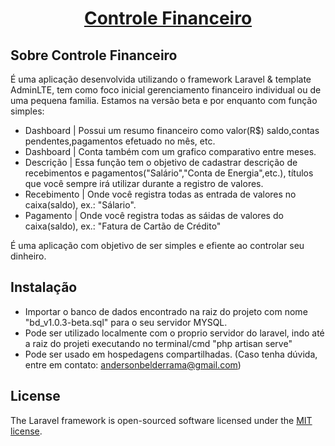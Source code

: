 <h1 align="center"><a href="mailto:andersonbelderrama@gmail.com" target="_blank">Controle Financeiro</a></h1>


## Sobre Controle Financeiro

É uma aplicação desenvolvida utilizando o framework Laravel & template AdminLTE, tem como foco inicial gerenciamento financeiro individual ou de uma pequena familia. Estamos na versão beta e por enquanto com função simples:

- Dashboard     | Possui um resumo financeiro como valor(R$) saldo,contas pendentes,pagamentos efetuado no mês, etc.
- Dashboard     | Conta também com um grafico comparativo entre meses.
- Descrição     | Essa função tem o objetivo de cadastrar descrição de recebimentos e pagamentos("Salário","Conta de Energia",etc.), títulos que você sempre irá utilizar durante a registro de valores.
- Recebimento   | Onde você registra todas as entrada de valores no caixa(saldo), ex.: "Sálario".
- Pagamento     | Onde você registra todas as sáidas de valores do caixa(saldo), ex.: "Fatura de Cartão de Crédito"

É uma aplicação com objetivo de ser simples e efiente ao controlar seu dinheiro.

## Instalação

- Importar o banco de dados encontrado na raiz do projeto com nome "bd_v1.0.3-beta.sql" para o seu servidor MYSQL.
- Pode ser utilizado localmente com o proprio servidor do laravel, indo até a raiz do projeti executando no terminal/cmd "php artisan serve"
- Pode ser usado em hospedagens compartilhadas. (Caso tenha dúvida, entre em contato: andersonbelderrama@gmail.com)

## License

The Laravel framework is open-sourced software licensed under the [MIT license](https://opensource.org/licenses/MIT).
